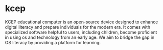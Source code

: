 # kcep
KCEP educational computer is an open-source device designed to enhance digital literacy and prepare individuals for the modern era. It comes with specialized software helpful to users, including children, become proficient in using os and technology from an early age. We aim to bridge the gap in OS literacy by providing a platform for learning.
